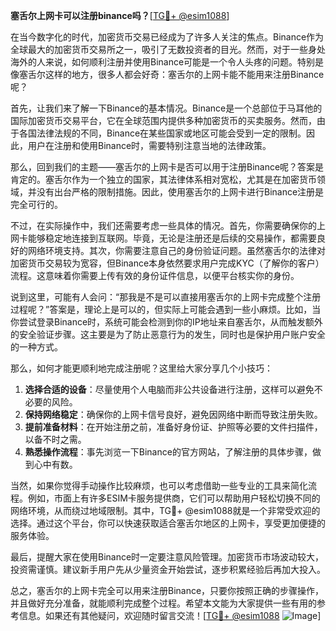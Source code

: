 **塞舌尔上网卡可以注册binance吗？**[[TG💪+ @esim1088](https://t.me/s/esim1088)]

在当今数字化的时代，加密货币交易已经成为了许多人关注的焦点。Binance作为全球最大的加密货币交易所之一，吸引了无数投资者的目光。然而，对于一些身处海外的人来说，如何顺利注册并使用Binance可能是一个令人头疼的问题。特别是像塞舌尔这样的地方，很多人都会好奇：塞舌尔的上网卡能不能用来注册Binance呢？

首先，让我们来了解一下Binance的基本情况。Binance是一个总部位于马耳他的国际加密货币交易平台，它在全球范围内提供多种加密货币的买卖服务。然而，由于各国法律法规的不同，Binance在某些国家或地区可能会受到一定的限制。因此，用户在注册和使用Binance时，需要特别注意当地的法律政策。

那么，回到我们的主题——塞舌尔的上网卡是否可以用于注册Binance呢？答案是肯定的。塞舌尔作为一个独立的国家，其法律体系相对宽松，尤其是在加密货币领域，并没有出台严格的限制措施。因此，使用塞舌尔的上网卡进行Binance注册是完全可行的。

不过，在实际操作中，我们还需要考虑一些具体的情况。首先，你需要确保你的上网卡能够稳定地连接到互联网。毕竟，无论是注册还是后续的交易操作，都需要良好的网络环境支持。其次，你需要注意自己的身份验证问题。虽然塞舌尔的法律对加密货币交易较为宽容，但Binance本身依然要求用户完成KYC（了解你的客户）流程。这意味着你需要上传有效的身份证件信息，以便平台核实你的身份。

说到这里，可能有人会问：“那我是不是可以直接用塞舌尔的上网卡完成整个注册过程呢？”答案是，理论上是可以的，但实际上可能会遇到一些小麻烦。比如，当你尝试登录Binance时，系统可能会检测到你的IP地址来自塞舌尔，从而触发额外的安全验证步骤。这主要是为了防止恶意行为的发生，同时也是保护用户账户安全的一种方式。

那么，如何才能更顺利地完成注册呢？这里给大家分享几个小技巧：

1. **选择合适的设备**：尽量使用个人电脑而非公共设备进行注册，这样可以避免不必要的风险。
2. **保持网络稳定**：确保你的上网卡信号良好，避免因网络中断而导致注册失败。
3. **提前准备材料**：在开始注册之前，准备好身份证、护照等必要的文件扫描件，以备不时之需。
4. **熟悉操作流程**：事先浏览一下Binance的官方网站，了解注册的具体步骤，做到心中有数。

当然，如果你觉得手动操作比较麻烦，也可以考虑借助一些专业的工具来简化流程。例如，市面上有许多ESIM卡服务提供商，它们可以帮助用户轻松切换不同的网络环境，从而绕过地域限制。其中，TG💪+ @esim1088就是一个非常受欢迎的选择。通过这个平台，你可以快速获取适合塞舌尔地区的上网卡，享受更加便捷的服务体验。

最后，提醒大家在使用Binance时一定要注意风险管理。加密货币市场波动较大，投资需谨慎。建议新手用户先从少量资金开始尝试，逐步积累经验后再加大投入。

总之，塞舌尔的上网卡完全可以用来注册Binance，只要你按照正确的步骤操作，并且做好充分准备，就能顺利完成整个过程。希望本文能为大家提供一些有用的参考信息。如果还有其他疑问，欢迎随时留言交流！[[TG💪+ @esim1088](https://t.me/s/esim1088) ![Image](https://i.postimg.cc/4NQfJmqS/Snipaste-2025-05-13-00-14-12.png)]